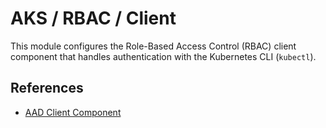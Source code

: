# AKS / RBAC / Client

This module configures the Role-Based Access Control (RBAC) client component
that handles authentication with the Kubernetes CLI (`kubectl`).

## References

- [AAD Client Component](https://docs.microsoft.com/en-gb/azure/aks/azure-ad-integration-cli#create-azure-ad-client-component)
